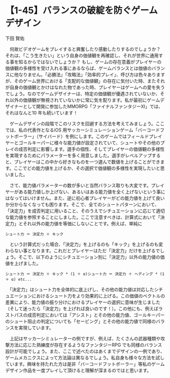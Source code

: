 # 【1-45】バランスの破綻を防ぐゲームデザイン

<div class="author">下田 賢佑</div>

　何故ビデオゲームをプレイすると興奮したり感動したりするのでしょうか？ それは、「こう生きたい」という自身の価値観を再確認し、それが世界に通用する事を知るからではないでしょうか？ もし、ゲームの存在意義がプレイヤーの価値観の多様性を受け入れる事にあるならば、ゲームバランスとは価値のバランスに他なりません。「必勝法」「攻略法」「効率的プレイ」、呼び方は色々ありますが、そのゲーム世界における「支配的な価値観」の存在に気付いた時、またそれが自身の価値観とかけはなれた物であった時、プレイヤーはゲームへの愛を失うでしょう。なのでゲームデザイナーは、特定の価値観が優遇されていないか、それ以外の価値観が無視されていないかに常に気を配ります。私が最初にゲームデザイナーとして開発に参加したMMORPG「ファイナルファンタジーXI」では、それはなんと10 年も続いています！

　ゲームデザインの段階でこのリスクを回避する方法を考えてみましょう。ここでは、私の代表作となるiOS 用サッカーシミュレーションゲーム「バーコードフットボーラー」（サイバード）を例にします。このゲームではフィールドプレイヤーとゴールキーパーに様々な能力値が設定されていて、シュートやその他のプレイの成否判定に影響します。選手の個性、そしてプレイヤーの価値観の多様性を実現するためにパラメーターを多く用意しました。選手がレベルアップすると、プレイヤーはこの中から好きなものを一つ選んで数値を上げることができます。ここでどの能力値を上げるか、その選択で価値観の多様性を実現したいと思いました。

　さて、能力値パラメーターの数が多いと当然バランス取りも大変です。プレイヤーがある能力値しか上げない、あるいはある能力値を全く上げないという事にはなってはいけません。また、逆に初心者プレイヤーがどの能力値を上げて良いか分からなくなっても困ります。そこで、全てのシュートパターンにおいて、「決定力」を成否判定に用いること、そのうえでシチュエーションに応じて適切な能力値を参照することにしました。ここで注意すべきは、計算式において「決定力」とそれ以外の能力値を等価にしないことです。例えば、単純に

```
シュート力 ＝ 決定力 ＋ キック
```

　という計算式だった場合、「決定力」を上げるのも「キック」を上げるのも変わらない事となります。これだとプレイヤーはただ「決定力」だけを上げるでしょう。そこで、以下のようにシチュエーション別に「決定力」以外の能力値の価値を上げました。

```
シュート力 ＝ 決定力 ＋ キック * (1 ＋ α)シュート力 ＝ 決定力 ＋ ヘディング * (1 ＋ α) etc...
```

　「決定力」はシュート力を全体的に底上げし、その他の能力値は対応したシチュエーションにおけるシュート力をより効果的に上げる。この価値のベクトルの差異により、能力値の振り分けにおけるプレイヤーの選択に意味が生じました（そして迷ったら「決定力」を上げれば良いのです！）。この他にも、例えばラストパスの成否判定においては「アシスト」とその他の能力値、ゴールキーパーのシュート阻止の判定についても「セービング」とその他の能力値で同様のバランスを実現しています。

　上記はサッカーシミュレーターの例ですが、例えば、たくさんの武器種類や攻撃方法に応じた熟練度が存在するようなファンタジーRPG でも同様のバランス設計が可能でしょう。また、ここで述べたのはあくまでデザインの一例であり、ゲームメカニクスによって方法論は異なるでしょう。私自身も様々な方法を試しています。興味を持たれた方は是非「バーコードフットボーラー」等私のゲームデザイン作品を一度プレイして頂けると理解が深まるのではと思います。
